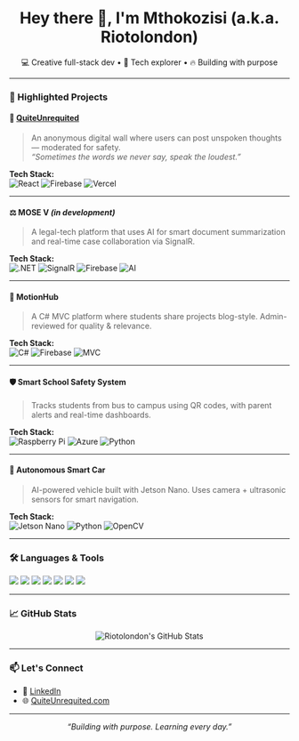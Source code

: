 <h1 align="center">Hey there 👋, I'm Mthokozisi (a.k.a. Riotolondon)</h1>

<p align="center">
💻 Creative full-stack dev • 🎨 Tech explorer • 🔥 Building with purpose
</p>

---

### 🚀 Highlighted Projects

#### 🧡 [QuiteUnrequited](https://quiteunrequited.com)
> An anonymous digital wall where users can post unspoken thoughts — moderated for safety.  
> _“Sometimes the words we never say, speak the loudest.”_

**Tech Stack:**  
![React](https://img.shields.io/badge/-React-20232A?style=for-the-badge&logo=react&logoColor=61DAFB)
![Firebase](https://img.shields.io/badge/-Firebase-FFCA28?style=for-the-badge&logo=firebase&logoColor=black)
![Vercel](https://img.shields.io/badge/-Vercel-000000?style=for-the-badge&logo=vercel&logoColor=white)

---

#### ⚖️ MOSE V *(in development)*
> A legal-tech platform that uses AI for smart document summarization and real-time case collaboration via SignalR.

**Tech Stack:**  
![.NET](https://img.shields.io/badge/-DotNet-512BD4?style=for-the-badge&logo=dotnet&logoColor=white)
![SignalR](https://img.shields.io/badge/-SignalR-1C1C1C?style=for-the-badge&logo=.net&logoColor=white)
![Firebase](https://img.shields.io/badge/-Firebase-FFCA28?style=for-the-badge&logo=firebase&logoColor=black)
![AI](https://img.shields.io/badge/-AI%20Integration-4B0082?style=for-the-badge)

---

#### 🧠 MotionHub
> A C# MVC platform where students share projects blog-style. Admin-reviewed for quality & relevance.

**Tech Stack:**  
![C#](https://img.shields.io/badge/-CSharp-239120?style=for-the-badge&logo=c-sharp&logoColor=white)
![Firebase](https://img.shields.io/badge/-Firebase-FFCA28?style=for-the-badge&logo=firebase&logoColor=black)
![MVC](https://img.shields.io/badge/-MVC-6DB33F?style=for-the-badge)

---

#### 🛡 Smart School Safety System
> Tracks students from bus to campus using QR codes, with parent alerts and real-time dashboards.

**Tech Stack:**  
![Raspberry Pi](https://img.shields.io/badge/-Raspberry%20Pi-C51A4A?style=for-the-badge&logo=raspberry-pi&logoColor=white)
![Azure](https://img.shields.io/badge/-Azure-0078D4?style=for-the-badge&logo=microsoft-azure&logoColor=white)
![Python](https://img.shields.io/badge/-Python-3776AB?style=for-the-badge&logo=python&logoColor=white)

---

#### 🚗 Autonomous Smart Car
> AI-powered vehicle built with Jetson Nano. Uses camera + ultrasonic sensors for smart navigation.

**Tech Stack:**  
![Jetson Nano](https://img.shields.io/badge/-Jetson%20Nano-76B900?style=for-the-badge&logo=nvidia&logoColor=white)
![Python](https://img.shields.io/badge/-Python-3776AB?style=for-the-badge&logo=python&logoColor=white)
![OpenCV](https://img.shields.io/badge/-OpenCV-5C3EE8?style=for-the-badge&logo=opencv&logoColor=white)

---

### 🛠️ Languages & Tools

<p>
  <img src="https://img.shields.io/badge/-JavaScript-F7DF1E?style=for-the-badge&logo=javascript&logoColor=black" />
  <img src="https://img.shields.io/badge/-CSharp-239120?style=for-the-badge&logo=c-sharp&logoColor=white" />
  <img src="https://img.shields.io/badge/-Python-3776AB?style=for-the-badge&logo=python&logoColor=white" />
  <img src="https://img.shields.io/badge/-Firebase-FFCA28?style=for-the-badge&logo=firebase&logoColor=black" />
  <img src="https://img.shields.io/badge/-React-61DAFB?style=for-the-badge&logo=react&logoColor=black" />
  <img src="https://img.shields.io/badge/-Node.js-339933?style=for-the-badge&logo=node.js&logoColor=white" />
  <img src="https://img.shields.io/badge/-Azure-0078D4?style=for-the-badge&logo=microsoft-azure&logoColor=white" />
</p>

---

### 📈 GitHub Stats

<p align="center">
  <img src="https://github-readme-stats.vercel.app/api?username=Riotolondon&show_icons=true&theme=radical" alt="Riotolondon's GitHub Stats" />
</p>

---

### 📫 Let's Connect

- 💼 [LinkedIn](https://linkedin.com/in/mthokozisi-mthembu-168569204)
- 🌐 [QuiteUnrequited.com](https://quiteunrequited.com)

---

<p align="center">
  <em>“Building with purpose. Learning every day.”</em>
</p>
